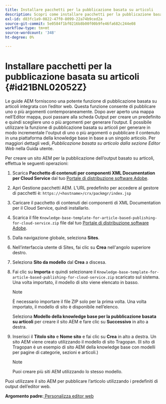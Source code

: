 ```yaml
---
title: Installare pacchetti per la pubblicazione basata su articoli
description: Scopri come installare pacchetti per la pubblicazione basata su articoli
exl-id: d83fc1a9-0822-47f0-8099-22a74b9ced2a
source-git-commit: 5e0584f1bf0216b8b00f00b9fe46fa682c244e08
workflow-type: tm+mt
source-wordcount: '348'
ht-degree: 0%

---
```


# Installare pacchetti per la pubblicazione basata su articoli {#id21BNL02052Z}

Le guide AEM forniscono una potente funzione di pubblicazione basata su articoli integrata con l’editor web. Questa funzione consente di pubblicare uno o più argomenti contemporaneamente. Dopo aver aperto una mappa nell’Editor mappa, puoi passare alla scheda Output per creare un predefinito e quindi scegliere uno o più argomenti per generare l’output. È possibile utilizzare la funzione di pubblicazione basata su articoli per generare in modo incrementale l&#39;output di uno o più argomenti o pubblicare il contenuto in una piattaforma della knowledge base in base a un singolo articolo. Per maggiori dettagli vedi, *Pubblicazione basata su articolo dalla sezione Editor Web* nella Guida utente.

Per creare un sito AEM per la pubblicazione dell’output basato su articoli, effettua le seguenti operazioni:

1. Scarica **Pacchetto di contenuti per componenti XML Documentation per Cloud Service** dal tuo [Portale di distribuzione software Adobe](https://experience.adobe.com/#/downloads/content/software-distribution/en/general.html).
1. Apri Gestione pacchetti AEM. L’URL predefinito per accedere al gestore di pacchetti è: `https://<hostname>/crx/packmgr/index.jsp`
1. Caricare il pacchetto di contenuti dei componenti di XML Documentation per il Cloud Service, quindi installarlo.
1. Scarica il file `Knowledge-base-template-for-article-based-publishing-for-cloud-service.zip` file dal tuo [Portale di distribuzione software Adobe](https://experience.adobe.com/#/downloads/content/software-distribution/en/general.html).
1. Dalla navigazione globale, seleziona **Sites**.
1. Nell’interfaccia utente di Sites, fai clic su **Crea** nell&#39;angolo superiore destro.
1. Seleziona **Sito da modello** dal **Crea** a discesa.
1. Fai clic su **Importa** e quindi selezionare il `Knowledge-base-template-for-article-based-publishing-for-cloud-service.zip` scaricato sul sistema. Una volta importato, il modello di sito viene elencato in basso.

   >[!NOTE]
   >
   > È necessario importare il file ZIP solo per la prima volta. Una volta importato, il modello di sito è disponibile nell’elenco.

   Seleziona **Modello della knowledge base per la pubblicazione basata su articoli** per creare il sito AEM e fare clic su **Successivo** in alto a destra.

1. Inserisci il **Titolo sito** e **Nome sito** e fai clic su **Crea** in alto a destra. Un sito AEM viene creato utilizzando il modello di sito Tragopan. \(Il sito di Tragopan è un esempio di sito AEM della knowledge base con modelli per pagine di categorie, sezioni e articoli.\)

   >[!NOTE]
   >
   > Puoi creare più siti AEM utilizzando lo stesso modello.


Puoi utilizzare il sito AEM per pubblicare l’articolo utilizzando i predefiniti di output dell’editor web.

**Argomento padre:**[ Personalizza editor web](conf-web-editor.md)
